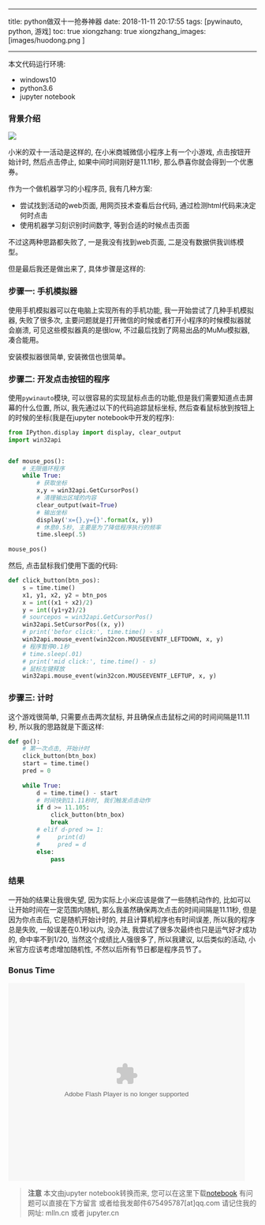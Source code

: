
---
title: python做双十一抢券神器
date: 2018-11-11 20:17:55
tags: [pywinauto, python, 游戏]
toc: true
xiongzhang: true
xiongzhang_images: [images/huodong.png ]

---
<span></span>
<!-- more -->


本文代码运行环境:

- windows10
- python3.6
- jupyter notebook

### 背景介绍

<img src="images/huodong.png" />

小米的双十一活动是这样的, 在小米商城微信小程序上有一个小游戏, 点击按钮开始计时, 然后点击停止, 如果中间时间刚好是11.11秒, 那么恭喜你就会得到一个优惠券。

作为一个做机器学习的小程序员, 我有几种方案: 

- 尝试找到活动的web页面, 用网页技术查看后台代码, 通过检测html代码来决定何时点击
- 使用机器学习刻识别时间数字, 等到合适的时候点击页面


不过这两种思路都失败了, 一是我没有找到web页面, 二是没有数据供我训练模型。

但是最后我还是做出来了, 具体步骤是这样的:

### 步骤一: 手机模拟器

使用手机模拟器可以在电脑上实现所有的手机功能, 我一开始尝试了几种手机模拟器, 失败了很多次, 主要问题就是打开微信的时候或者打开小程序的时候模拟器就会崩溃, 可见这些模拟器真的是很low, 不过最后找到了网易出品的MuMu模拟器, 凑合能用。

安装模拟器很简单, 安装微信也很简单。

### 步骤二: 开发点击按钮的程序

使用`pywinauto`模块, 可以很容易的实现鼠标点击的功能,但是我们需要知道点击屏幕的什么位置, 所以, 我先通过以下的代码追踪鼠标坐标, 然后查看鼠标放到按钮上的时候的坐标(我是在jupyter notebook中开发的程序):


```python
from IPython.display import display, clear_output
import win32api


def mouse_pos():
    # 无限循环程序
    while True:
        # 获取坐标
        x,y = win32api.GetCursorPos()
        # 清理输出区域的内容
        clear_output(wait=True)
        # 输出坐标
        display('x={},y={}'.format(x, y))
        # 休息0.5秒, 主要是为了降低程序执行的频率
        time.sleep(.5)
        
mouse_pos()
```

然后, 点击鼠标我们使用下面的代码:


```python
def click_button(btn_pos):
    s = time.time()
    x1, y1, x2, y2 = btn_pos
    x = int((x1 + x2)/2)
    y = int((y1+y2)/2)
    # sourcepos = win32api.GetCursorPos()
    win32api.SetCursorPos((x, y))
    # print('befor click:', time.time() - s)
    win32api.mouse_event(win32con.MOUSEEVENTF_LEFTDOWN, x, y)
    # 程序暂停0.1秒
    # time.sleep(.01)
    # print('mid click:', time.time() - s)
    # 鼠标左键释放
    win32api.mouse_event(win32con.MOUSEEVENTF_LEFTUP, x, y)
```

### 步骤三: 计时

这个游戏很简单, 只需要点击两次鼠标, 并且确保点击鼠标之间的时间间隔是11.11秒, 所以我的思路就是下面这样:


```python
def go():
    # 第一次点击, 开始计时
    click_button(btn_box)
    start = time.time()
    pred = 0
    
    while True:
        d = time.time() - start
        # 时间快到11.11秒时, 我们触发点击动作
        if d >= 11.105:
            click_button(btn_box)
            break
        # elif d-pred >= 1:
        #     print(d)
        #     pred = d
        else:
            pass
```

### 结果

一开始的结果让我很失望, 因为实际上小米应该是做了一些随机动作的, 比如可以让开始时间在一定范围内随机, 那么我虽然确保两次点击的时间间隔是11.11秒, 但是因为你点击后, 它是随机开始计时的, 并且计算机程序也有时间误差, 所以我的程序总是失败, 一般误差在0.1秒以内, 没办法, 我尝试了很多次最终也只是运气好才成功的, 命中率不到1/20, 当然这个成绩比人强很多了, 所以我建议, 以后类似的活动, 小米官方应该考虑增加随机性, 不然以后所有节日都是程序员节了。


### Bonus Time

<embed src='//player.youku.com/player.php/sid/XMzkxNDMwMTcxMg==/v.swf' allowFullScreen='true' quality='high' width='480' height='400' align='middle' allowScriptAccess='always' type='application/x-shockwave-flash'></embed>



> **注意**
> 本文由jupyter notebook转换而来, 您可以在这里下载[notebook](python做双十一抢券神器.ipynb)
> 有问题可以直接在下方留言
> 或者给我发邮件675495787[at]qq.com
> 请记住我的网址: mlln.cn 或者 jupyter.cn
